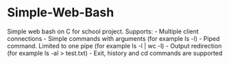 # Simple-Web-Bash

Simple web bash on C for school project.
Supports:
        - Multiple client connections
        - Simple commands with arguments (for example ls -l)
        - Piped command. Limited to one pipe (for example ls -l | wc -l)
        - Output redirection (for example ls -al > test.txt)
        - Exit, history and cd commands are supported
